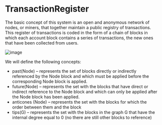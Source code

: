 # TransactionRegister

The basic concept of this system is an open and anonymous network of nodes, or miners, that together maintain a public registry of transactions. This register of transactions is coded in the form of a chain of blocks in which each account block contains a series of transactions, the new ones that have been collected from users.

![image](https://user-images.githubusercontent.com/94114942/220174186-b73993d8-deb3-4e1d-8af3-4330d48362b7.png)

We will define the following concepts:

* past(Node) – represents the set of blocks directly or indirectly referenced by the Node block and which must be applied before the corresponding Node block is applied.
* future(Node) – represents the set with the blocks that have direct or indirect reference to the Node block and which can only be applied after the Node block has been applied.
* anticones (Node) – represents the set with the blocks for which the order between them and the block
* tips(G) – represents the set with the blocks in the graph G that have the internal degree equal to 0 (no there are still other blocks to reference)
